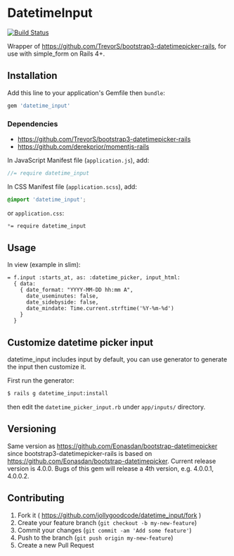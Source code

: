 # DatetimeInput

[![Build Status](https://travis-ci.org/jollygoodcode/datetime_input.svg?branch=feature%2Ftravis-ci)](https://travis-ci.org/jollygoodcode/datetime_input)

Wrapper of https://github.com/TrevorS/bootstrap3-datetimepicker-rails, for use with simple_form on Rails 4+.

## Installation

Add this line to your application's Gemfile then `bundle`:

```ruby
gem 'datetime_input'
```

### Dependencies

- https://github.com/TrevorS/bootstrap3-datetimepicker-rails
- https://github.com/derekprior/momentjs-rails

In JavaScript Manifest file (`application.js`), add:

```js
//= require datetime_input
```

In CSS Manifest file (`application.scss`), add:

```scss
@import 'datetime_input';
```

or `application.css`:

```css
*= require datetime_input
```

## Usage

In view (example in slim):

```slim
= f.input :starts_at, as: :datetime_picker, input_html:
  { data:
    { date_format: "YYYY-MM-DD hh:mm A",
      date_useminutes: false,
      date_sidebyside: false,
      date_mindate: Time.current.strftime('%Y-%m-%d')
    }
  }
```

## Customize datetime picker input

datetime_input includes input by default, you can use generator to generate the input then customize it.

First run the generator:

```bash
$ rails g datetime_input:install
```

then edit the `datetime_picker_input.rb` under `app/inputs/` directory.

## Versioning

Same version as https://github.com/Eonasdan/bootstrap-datetimepicker since bootstrap3-datetimepicker-rails is based on https://github.com/Eonasdan/bootstrap-datetimepicker. Current release version is 4.0.0. Bugs of this gem will release a 4th version, e.g. 4.0.0.1, 4.0.0.2.

## Contributing

1. Fork it ( https://github.com/jollygoodcode/datetime_input/fork )
2. Create your feature branch (`git checkout -b my-new-feature`)
3. Commit your changes (`git commit -am 'Add some feature'`)
4. Push to the branch (`git push origin my-new-feature`)
5. Create a new Pull Request
